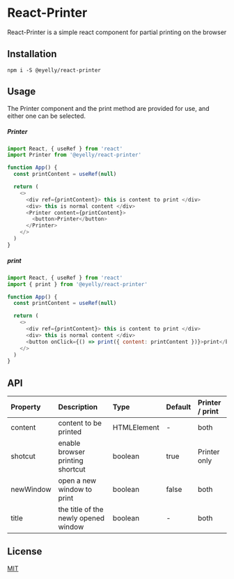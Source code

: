 # React-Printer

React-Printer is a simple react component for partial printing on the browser

## Installation

```
npm i -S @eyelly/react-printer
```

## Usage

The Printer component and the print method are provided for use, and either one can be selected.

##### Printer
```javascript
import React, { useRef } from 'react'
import Printer from '@eyelly/react-printer'

function App() {
  const printContent = useRef(null)

  return (
    <>
      <div ref={printContent}> this is content to print </div>
      <div> this is normal content </div>
      <Printer content={printContent}>
        <button>Printer</button>
      </Printer>
    </>
  )
}
```

##### print

```javascript
import React, { useRef } from 'react'
import { print } from '@eyelly/react-printer'

function App() {
  const printContent = useRef(null)

  return (
    <>
      <div ref={printContent}> this is content to print </div>
      <div> this is normal content </div>
      <button onClick={() => print({ content: printContent })}>print</button>
    </>
  )
}
```

## API

| Property  | Description                          | Type        | Default | Printer / print |
| :-------- | :----------------------------------- | :---------- | :------ | :-------------- |
| content   | content to be printed                | HTMLElement | -       | both            |
| shotcut   | enable browser printing shortcut     | boolean     | true    | Printer only    |
| newWindow | open a new window to print           | boolean     | false   | both            |
| title     | the title of the newly opened window | boolean     | -       | both            |

## License

[MIT]()
